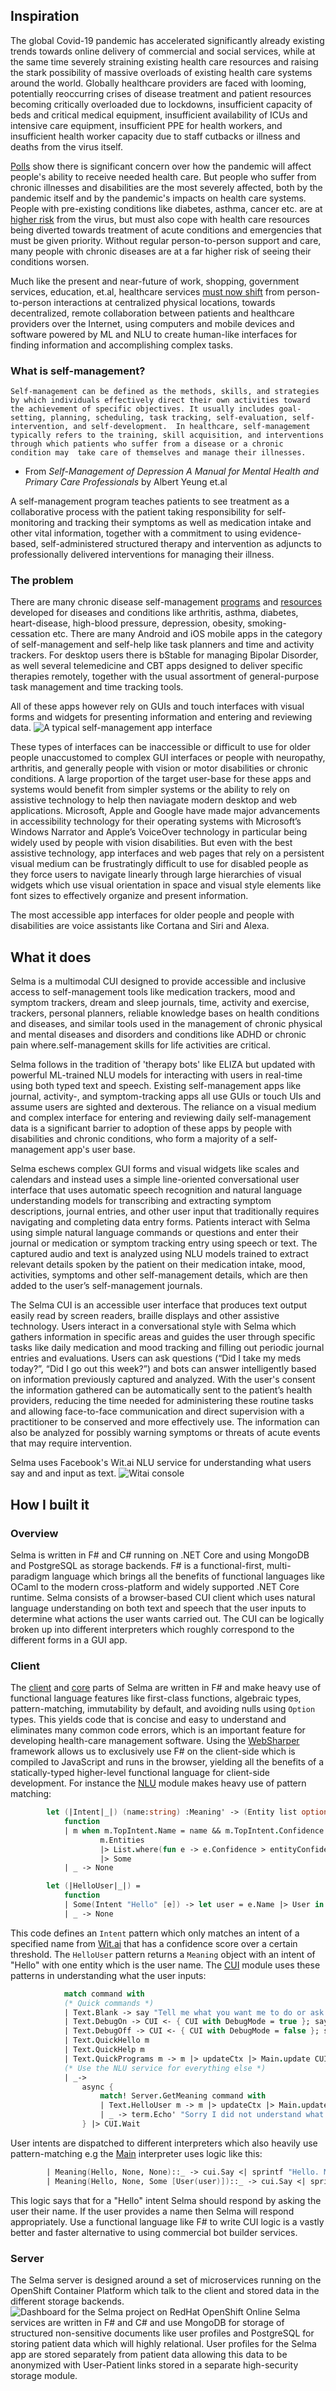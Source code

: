 ## Inspiration
The global Covid-19 pandemic has accelerated significantly already existing trends towards online delivery of commercial and social services, while at the same time severely straining existing health care resources and raising the stark possibility of massive overloads of existing health care systems around the world. Globally healthcare providers are faced with looming, potentially reoccurring crises of disease treatment and patient resources becoming critically overloaded due to lockdowns, insufficient capacity of beds and critical medical equipment, insufficient availability of ICUs and intensive care equipment, insufficient PPE for health workers, and insufficient health worker capacity due to staff cutbacks or illness and deaths from the virus itself.  

[Polls](https://www.kff.org/coronavirus-covid-19/report/kff-health-tracking-poll-early-april-2020/) show there is significant concern over how the pandemic will affect people's ability to receive needed health care. But people who suffer from chronic illnesses and disabilities are the most severely affected, both by the pandemic itself and by the pandemic's impacts on health care systems. People with pre-existing conditions like diabetes, asthma, cancer etc. are at [higher risk](https://www.cdc.gov/coronavirus/2019-ncov/need-extra-precautions/people-at-increased-risk.html?CDC_AA_refVal=https%3A%2F%2Fwww.cdc.gov%2Fcoronavirus%2F2019-ncov%2Fneed-extra-precautions%2Fpeople-at-higher-risk.html) from the virus, but must also cope with health care resources being diverted towards treatment of acute conditions and emergencies that must be given priority. Without regular person-to-person support and care, many people with chronic diseases are at a far higher risk of seeing their conditions worsen.

Much like the present and near-future of work, shopping, government services, education, et.al, healthcare services [must now shift](https://www.advisory.com/-/media/Advisory-com/COVID-19/Covid19-Chronic-Disease-resource.pdf) from person-to-person interactions at centralized physical locations, towards decentralized, remote collaboration between patients and healthcare providers over the Internet, using computers and mobile devices and software powered by ML and NLU to create human-like interfaces for finding information and accomplishing complex tasks.

### What is self-management?
`Self-management can be defined as the methods, skills, and strategies by which
individuals effectively direct their own activities toward the achievement of
specific objectives. It usually includes goal-setting, planning, scheduling, task
tracking, self-evaluation, self-intervention, and self-development. 
In healthcare, self-management typically refers to the training, skill acquisition, and
interventions through which patients who suffer from a disease or a chronic condition may 
take care of themselves and manage their illnesses.`
 
 - From _Self-Management of Depression A Manual for Mental Health and Primary Care Professionals_ by Albert Yeung et.al

A self-management program teaches patients to see treatment as a collaborative process with the patient taking responsibility for self-monitoring and tracking their
symptoms as well as medication intake and other vital information, together with a commitment to using evidence-based, self-administered structured therapy and intervention as adjuncts to professionally delivered interventions for managing their illness. 

### The problem
There are many chronic disease self-management [programs](http://www.aaa1b.org/wp-content/uploads/2012/05/List-of-Evidence-Based-Programs.pdf) and [resources](https://www.ncoa.org/center-for-healthy-aging/cdsme-resource-center/) developed for diseases and conditions like arthritis, asthma, diabetes, heart-disease, high-blood pressure, depression, obesity, smoking-cessation etc. There are many Android and iOS mobile apps in the category of self-management and self-help like task planners and time and activity trackers. For desktop users there is bStable for managing Bipolar Disorder, as well several telemedicine and CBT apps designed to deliver specific therapies remotely, together with the usual assortment of general-purpose task management and time tracking tools.

All of these apps however rely on GUIs and touch interfaces with visual forms and widgets for presenting information and entering and reviewing data. 
![A typical self-management app interface](https://image.slidesharecdn.com/bstablepresentation-110821193750-phpapp01/95/bstable-depression-and-bipolar-disorder-disease-state-management-system-presentation-slides-12-728.jpg?cb=1313964137)

These types of interfaces can be inaccessible or difficult to use for older people unaccustomed to complex GUI interfaces or people with neuropathy, arthritis, and generally people with vision or motor disabilities or chronic conditions. A large proportion of the target user-base for these apps and systems would benefit from simpler systems or the ability to rely on assistive technology to help then naviagate modern desktop and web applications. Microsoft, Apple and Google have made major advancements in accessibility technology for their operating systems with Microsoft’s Windows Narrator and Apple’s VoiceOver technology in particular being widely used by people with vision disabilities. But even with the best assistive technology, app interfaces and web pages that rely on a persistent visual medium can be frustratingly difficult to use for disabled people as they force users to navigate linearly through large hierarchies of visual widgets which use visual orientation in space and visual style elements like font sizes to effectively organize and present information. 

The most accessible app interfaces for older people and people with disabilities are voice assistants like Cortana and Siri and Alexa. 

## What it does
Selma is a multimodal CUI designed to provide accessible and inclusive access to self-management tools like medication trackers, mood and symptom trackers, dream and sleep journals, time, activity and exercise, trackers, personal planners, reliable knowledge bases on health conditions and diseases, and similar tools used in the management of chronic physical and mental diseases and disorders and conditions like ADHD or chronic pain where.self-management skills for life activities are critical.

Selma follows in the tradition of 'therapy bots' like ELIZA but updated with powerful ML-trained NLU models for interacting with users in real-time using both typed text and speech. Existing self-management apps like journal, activity-, and symptom-tracking apps all use GUIs or touch UIs and assume users are sighted and dexterous. The reliance on a visual medium and complex interface for entering and reviewing daily self-management data is a significant barrier to adoption of these apps by people with disabilities and chronic conditions, who form a majority of a self-management app's user base.

Selma eschews complex GUI forms and visual widgets like scales and calendars and instead uses a simple line-oriented conversational user interface that uses automatic speech recognition and natural language understanding models for transcribing and extracting symptom descriptions, journal entries, and other user input that traditionally requires navigating and completing data entry forms. Patients interact with Selma using simple natural language commands or questions and enter their journal or medication or symptom tracking entry using speech or text. The captured audio and text is analyzed using NLU models trained to extract relevant details spoken by the patient on their medication intake, mood, activities, symptoms and other self-management details, which are then added to the user’s self-management journals.

The Selma CUI is an accessible user interface that produces text output easily read by screen readers, braille displays and other assistive technology. Users interact in a conversational style with Selma which gathers information in specific areas and guides the user through specific tasks like daily medication and mood tracking and filling out periodic journal entries and evaluations. Users can ask questions (“Did I take my meds today?”, “Did I go out this week?”) and bots can answer intelligently based on information previously captured and analyzed. With the user's consent the information gathered can be automatically sent to the patient’s health providers, reducing the time needed for administering these routine tasks and allowing face-to-face communication and direct supervision with a practitioner to be conserved and more effectively use. The information can also be analyzed for possibly warning symptoms or threats of acute events that may require intervention.

Selma uses Facebook's Wit.ai NLU service for understanding what users say and and input as text.
![Witai console](https://allisterb-selma.s3.us-east-2.amazonaws.com/selma6.png)
## How I built it

### Overview
Selma is written in F# and C# running on .NET Core and using MongoDB and PostgreSQL as storage backends. F# is a functional-first, multi-paradigm language which brings all the benefits of functional languages like OCaml to the modern cross-platform and widely supported .NET Core runtime. Selma consists of a browser-based CUI client which uses natural language understanding on both text and speech that the user inputs to determine what actions the user wants carried out. The CUI can be logically broken up into different interpreters which roughly correspond to the different forms in a GUI app. 

### Client
The [client](https://github.com/allisterb/Selma/blob/master/src/SMApp.Web/Client.fs) and [core](https://github.com/allisterb/Selma/blob/master/src/SMApp.Core/Models.fs) parts of Selma are written in F# and make heavy use of functional language features like first-class functions, algebraic types, pattern-matching, immutability by default, and avoiding nulls using ``Option`` types. This yields code that is concise and easy to understand and eliminates many common code errors, which is an important feature for developing health-care management software. Using the [WebSharper](https://websharper.com/) framework allows us to exclusively use F# on the client-side which is compiled to JavaScript and runs in the browser, yielding all the benefits of a statically-typed higher-level functional language for client-side development. For instance the [NLU](https://github.com/allisterb/Selma/blob/master/src/SMApp.Web/NLU.fs) module makes heavy use of pattern matching:

````fsharp        
        let (|Intent|_|) (name:string) :Meaning' -> (Entity list option) =
            function
            | m when m.TopIntent.Name = name && m.TopIntent.Confidence > intentConfidenceThreshold  -> 
                    m.Entities 
                    |> List.where(fun e -> e.Confidence > entityConfidenceThreshold) 
                    |> Some
            | _ -> None

        let (|HelloUser|_|) =
            function
            | Some(Intent "Hello" [e]) -> let user = e.Name |> User in Meaning(Hello, None, Some [user]) |> Some
            | _ -> None

````
This code defines an `Intent` pattern which only matches an intent of a specified name from [Wit.ai](https://wit.al) that has a confidence score over a certain threshold. The `HelloUser` pattern returns a `Meaning` object with an intent of "Hello" with one entity which is the user name. The [CUI](https://github.com/allisterb/Selma/blob/master/src/SMApp.Web/CUI.fs) module uses these patterns in understanding what the user inputs:
````fsharp
            match command with
            (* Quick commands *)
            | Text.Blank -> say "Tell me what you want me to do or ask me a question."
            | Text.DebugOn -> CUI <- { CUI with DebugMode = true }; say "Debug mode is now on."  
            | Text.DebugOff -> CUI <- { CUI with DebugMode = false }; say "Debug mode is now off." 
            | Text.QuickHello m 
            | Text.QuickHelp m 
            | Text.QuickPrograms m -> m |> updateCtx |> Main.update CUI
            (* Use the NLU service for everything else *)
            | _->         
                async {
                    match! Server.GetMeaning command with
                    | Text.HelloUser m -> m |> updateCtx |> Main.update CUI
                    | _ -> term.Echo' "Sorry I did not understand what you said."             
                } |> CUI.Wait
````
User intents are dispatched to different interpreters which also heavily use pattern-matching e.g the [Main](https://github.com/allisterb/Selma/blob/master/src/SMApp.Web/Main.fs) interpreter uses logic like this:
````fsharp
        | Meaning(Hello, None, None)::_ -> cui.Say <| sprintf "Hello. My name is Selma. What's yours?" 
        | Meaning(Hello, None, Some [User(user)])::_ -> cui.Say <| sprintf "Hello %s" user
````
This logic says that for a "Hello" intent Selma should respond by asking the user their name. If the user provides a name then Selma will respond appropriately. Use a functional language like F# to write CUI logic is a vastly better and faster alternative to using commercial bot builder services.

### Server
The Selma server is designed around a set of microservices running on the OpenShift Container Platform which talk to the client and stored data in the different storage backends.
![Dashboard for the Selma project on RedHat OpenShift Online](https://allisterb-selma.s3.us-east-2.amazonaws.com/selma-2.png)
Selma services are written in F# and C# and use MongoDB for storage of structured non-sensitive documents like user profiles and PostgreSQL for storing patient data which will highly relational. User profiles for the Selma app are stored separately from patient data allowing this data to be anonymized with User-Patient links stored in a separate high-security storage module.